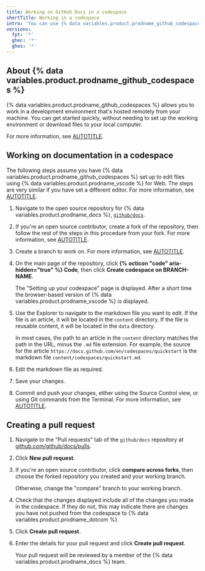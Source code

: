 ```yaml
---
title: Working on GitHub Docs in a codespace
shortTitle: Working in a codespace
intro: 'You can use {% data variables.product.prodname_github_codespaces %} to work on documentation for {% data variables.product.prodname_docs %}.'
versions:
  fpt: '*'
  ghec: '*'
  ghes: '*'
---
```


## About {% data variables.product.prodname_github_codespaces %}

{% data variables.product.prodname_github_codespaces %} allows you to work in a development environment that's hosted remotely from your machine. You can get started quickly, without needing to set up the working environment or download files to your local computer.

For more information, see [AUTOTITLE](/free-pro-team@latest/codespaces/quickstart).

## Working on documentation in a codespace

The following steps assume you have {% data variables.product.prodname_github_codespaces %} set up to edit files using {% data variables.product.prodname_vscode %} for Web. The steps are very similar if you have set a different editor. For more information, see [AUTOTITLE](/free-pro-team@latest/codespaces/customizing-your-codespace/setting-your-default-editor-for-codespaces).

1. Navigate to the open source repository for {% data variables.product.prodname_docs %}, [`github/docs`](https://github.com/github/docs).
1. If you're an open source contributor, create a fork of the repository, then follow the rest of the steps in this procedure from your fork. For more information, see [AUTOTITLE](/pull-requests/collaborating-with-pull-requests/working-with-forks/fork-a-repo).
1. Create a branch to work on. For more information, see [AUTOTITLE](/pull-requests/collaborating-with-pull-requests/proposing-changes-to-your-work-with-pull-requests/creating-and-deleting-branches-within-your-repository).
1. On the main page of the repository, click **{% octicon "code" aria-hidden="true" %} Code**, then click **Create codespace on BRANCH-NAME**.

   The "Setting up your codespace" page is displayed. After a short time the browser-based version of {% data variables.product.prodname_vscode %} is displayed.
1. Use the Explorer to navigate to the markdown file you want to edit. If the file is an article, it will be located in the `content` directory. If the file is reusable content, it will be located in the `data` directory.

   In most cases, the path to an article in the `content` directory matches the path in the URL, minus the `.md` file extension. For example, the source for the article `https://docs.github.com/en/codespaces/quickstart` is the markdown file `content/codespaces/quickstart.md`.<!-- markdownlint-disable-line search-replace -->
1. Edit the markdown file as required.
1. Save your changes.
1. Commit and push your changes, either using the Source Control view, or using Git commands from the Terminal. For more information, see [AUTOTITLE](/get-started/using-git/about-git).

## Creating a pull request

1. Navigate to the "Pull requests" tab of the `github/docs` repository at [github.com/github/docs/pulls](https://github.com/github/docs/pulls).
1. Click **New pull request**.
1. If you're an open source contributor, click **compare across forks**, then choose the forked repository you created and your working branch.

   Otherwise, change the "compare" branch to your working branch.
1. Check that the changes displayed include all of the changes you made in the codespace. If they do not, this may indicate there are changes you have not pushed from the codespace to {% data variables.product.prodname_dotcom %}.
1. Click **Create pull request**.
1. Enter the details for your pull request and click **Create pull request**.

   Your pull request will be reviewed by a member of the {% data variables.product.prodname_docs %} team.
